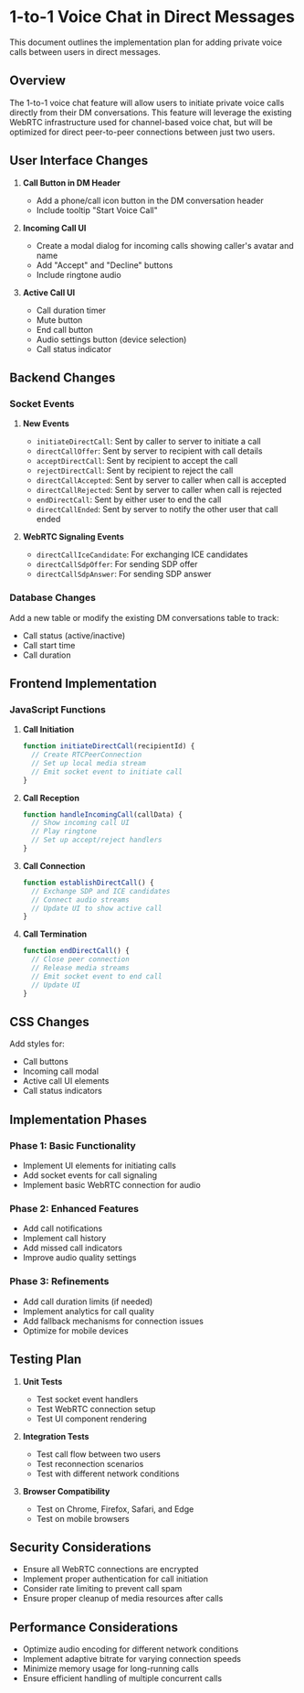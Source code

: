 # 1-to-1 Voice Chat in Direct Messages

This document outlines the implementation plan for adding private voice calls between users in direct messages.

## Overview

The 1-to-1 voice chat feature will allow users to initiate private voice calls directly from their DM conversations. This feature will leverage the existing WebRTC infrastructure used for channel-based voice chat, but will be optimized for direct peer-to-peer connections between just two users.

## User Interface Changes

1. **Call Button in DM Header**

   - Add a phone/call icon button in the DM conversation header
   - Include tooltip "Start Voice Call"

2. **Incoming Call UI**

   - Create a modal dialog for incoming calls showing caller's avatar and name
   - Add "Accept" and "Decline" buttons
   - Include ringtone audio

3. **Active Call UI**
   - Call duration timer
   - Mute button
   - End call button
   - Audio settings button (device selection)
   - Call status indicator

## Backend Changes

### Socket Events

1. **New Events**

   - `initiateDirectCall`: Sent by caller to server to initiate a call
   - `directCallOffer`: Sent by server to recipient with call details
   - `acceptDirectCall`: Sent by recipient to accept the call
   - `rejectDirectCall`: Sent by recipient to reject the call
   - `directCallAccepted`: Sent by server to caller when call is accepted
   - `directCallRejected`: Sent by server to caller when call is rejected
   - `endDirectCall`: Sent by either user to end the call
   - `directCallEnded`: Sent by server to notify the other user that call ended

2. **WebRTC Signaling Events**
   - `directCallIceCandidate`: For exchanging ICE candidates
   - `directCallSdpOffer`: For sending SDP offer
   - `directCallSdpAnswer`: For sending SDP answer

### Database Changes

Add a new table or modify the existing DM conversations table to track:

- Call status (active/inactive)
- Call start time
- Call duration

## Frontend Implementation

### JavaScript Functions

1. **Call Initiation**

   ```javascript
   function initiateDirectCall(recipientId) {
     // Create RTCPeerConnection
     // Set up local media stream
     // Emit socket event to initiate call
   }
   ```

2. **Call Reception**

   ```javascript
   function handleIncomingCall(callData) {
     // Show incoming call UI
     // Play ringtone
     // Set up accept/reject handlers
   }
   ```

3. **Call Connection**

   ```javascript
   function establishDirectCall() {
     // Exchange SDP and ICE candidates
     // Connect audio streams
     // Update UI to show active call
   }
   ```

4. **Call Termination**
   ```javascript
   function endDirectCall() {
     // Close peer connection
     // Release media streams
     // Emit socket event to end call
     // Update UI
   }
   ```

## CSS Changes

Add styles for:

- Call buttons
- Incoming call modal
- Active call UI elements
- Call status indicators

## Implementation Phases

### Phase 1: Basic Functionality

- Implement UI elements for initiating calls
- Add socket events for call signaling
- Implement basic WebRTC connection for audio

### Phase 2: Enhanced Features

- Add call notifications
- Implement call history
- Add missed call indicators
- Improve audio quality settings

### Phase 3: Refinements

- Add call duration limits (if needed)
- Implement analytics for call quality
- Add fallback mechanisms for connection issues
- Optimize for mobile devices

## Testing Plan

1. **Unit Tests**

   - Test socket event handlers
   - Test WebRTC connection setup
   - Test UI component rendering

2. **Integration Tests**

   - Test call flow between two users
   - Test reconnection scenarios
   - Test with different network conditions

3. **Browser Compatibility**
   - Test on Chrome, Firefox, Safari, and Edge
   - Test on mobile browsers

## Security Considerations

- Ensure all WebRTC connections are encrypted
- Implement proper authentication for call initiation
- Consider rate limiting to prevent call spam
- Ensure proper cleanup of media resources after calls

## Performance Considerations

- Optimize audio encoding for different network conditions
- Implement adaptive bitrate for varying connection speeds
- Minimize memory usage for long-running calls
- Ensure efficient handling of multiple concurrent calls
